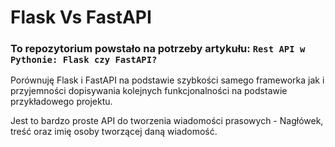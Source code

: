 # Flask Vs FastAPI

### To repozytorium powstało na potrzeby artykułu: `Rest API w Pythonie: Flask czy FastAPI?`

Porównuję Flask i FastAPI na podstawie szybkości samego frameworka jak i przyjemności dopisywania kolejnych funkcjonalności na podstawie przykładowego projektu.

Jest to bardzo proste API do tworzenia wiadomości prasowych - Nagłówek, treść oraz imię osoby tworzącej daną wiadomość.

